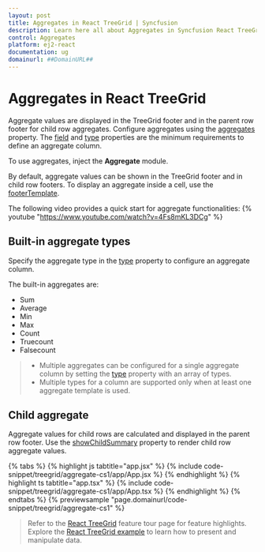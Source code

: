 ```yaml
---
layout: post
title: Aggregates in React TreeGrid | Syncfusion
description: Learn here all about Aggregates in Syncfusion React TreeGrid component of Syncfusion Essential JS 2 and more.
control: Aggregates
platform: ej2-react
documentation: ug
domainurl: ##DomainURL##
---
```


# Aggregates in React TreeGrid

Aggregate values are displayed in the TreeGrid footer and in the parent row footer for child row aggregates. Configure aggregates using the [aggregates](https://ej2.syncfusion.com/react/documentation/api/treegrid/#aggregates) property. The [field](https://ej2.syncfusion.com/react/documentation/api/treegrid/aggregateColumnModel/#field) and [type](https://ej2.syncfusion.com/react/documentation/api/treegrid/aggregateColumnModel/#type) properties are the minimum requirements to define an aggregate column.

To use aggregates, inject the **Aggregate** module.

By default, aggregate values can be shown in the TreeGrid footer and in child row footers. To display an aggregate inside a cell, use the [footerTemplate](https://ej2.syncfusion.com/react/documentation/api/treegrid/aggregateColumnModel/#footertemplate).

The following video provides a quick start for aggregate functionalities:
{% youtube "https://www.youtube.com/watch?v=4Fs8mKL3DCg" %}

## Built-in aggregate types

Specify the aggregate type in the [type](https://ej2.syncfusion.com/react/documentation/api/treegrid/aggregateRowModel/#type) property to configure an aggregate column.

The built-in aggregates are:
* Sum
* Average
* Min
* Max
* Count
* Truecount
* Falsecount

> * Multiple aggregates can be configured for a single aggregate column by setting the [type](https://ej2.syncfusion.com/react/documentation/api/treegrid/aggregateRowModel/#type) property with an array of types.  
> * Multiple types for a column are supported only when at least one aggregate template is used.

## Child aggregate

Aggregate values for child rows are calculated and displayed in the parent row footer. Use the [showChildSummary](https://ej2.syncfusion.com/react/documentation/api/treegrid/aggregateRowModel/#showchildsummary) property to render child row aggregate values.

{% tabs %}
{% highlight js tabtitle="app.jsx" %}
{% include code-snippet/treegrid/aggregate-cs1/app/App.jsx %}
{% endhighlight %}
{% highlight ts tabtitle="app.tsx" %}
{% include code-snippet/treegrid/aggregate-cs1/app/App.tsx %}
{% endhighlight %}
{% endtabs %}
{% previewsample "page.domainurl/code-snippet/treegrid/aggregate-cs1" %}

> Refer to the [React TreeGrid](https://www.syncfusion.com/react-ui-components/react-tree-grid) feature tour page for feature highlights. Explore the [React TreeGrid example](https://ej2.syncfusion.com/react/demos/#/material/treegrid/treegrid-overview) to learn how to present and manipulate data.